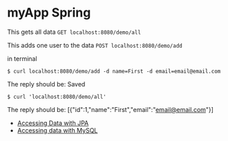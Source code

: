 # myApp Spring

This gets all data 
```GET localhost:8080/demo/all ```

This adds one user to the data
```POST localhost:8080/demo/add```

in terminal
```
$ curl localhost:8080/demo/add -d name=First -d email=email@email.com
```
The reply should be: Saved


```
$ curl 'localhost:8080/demo/all'
```
The reply should be: [{"id":1,"name":"First","email":"email@email.com"}]














* [Accessing Data with JPA](https://spring.io/guides/gs/accessing-data-jpa/)
* [Accessing data with MySQL](https://spring.io/guides/gs/accessing-data-mysql/)

